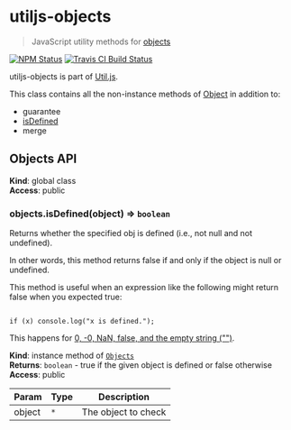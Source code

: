 # utiljs-objects

> JavaScript utility methods for [objects](https://developer.mozilla.org/en-US/docs/Web/JavaScript/Reference/Global_Objects/Object)

<p>
  <a href="https://www.npmjs.com/package/utiljs-objects"><img alt="NPM Status" src="https://img.shields.io/npm/v/utiljs-objects.svg?style=flat"></a>
  <a href="https://travis-ci.org/creemama/utiljs"><img alt="Travis CI Build Status" src="https://img.shields.io/travis/creemama/utiljs/master.svg?style=flat-square&label=Travis+CI"></a>
</p>

utiljs-objects is part of [Util.js](https://github.com/creemama/utiljs).

This class contains all the non-instance methods of [Object](https://developer.mozilla.org/en-US/docs/Web/JavaScript/Reference/Global_Objects/Object) in addition to:

- guarantee
- [isDefined](#Objects+isDefined)
- merge

<a name="Objects"></a>

## Objects API

**Kind**: global class  
**Access**: public  
<a name="Objects+isDefined"></a>

### objects.isDefined(object) ⇒ <code>boolean</code>

Returns whether the specified obj is defined (i.e., not null and not undefined).

In other words, this method returns false if and only if the object is
null or undefined.

This method is useful when an expression like the following might return false when you expected true:

<pre><code>
if (x) console.log("x is defined.");
</code></pre>

This happens for [0, -0, NaN, false, and the empty string ("")](https://developer.mozilla.org/en-US/docs/Web/JavaScript/Reference/Global_Objects/Boolean).

**Kind**: instance method of [<code>Objects</code>](#Objects)  
**Returns**: <code>boolean</code> - true if the given object is defined or false otherwise  
**Access**: public

| Param  | Type            | Description         |
| ------ | --------------- | ------------------- |
| object | <code>\*</code> | The object to check |
